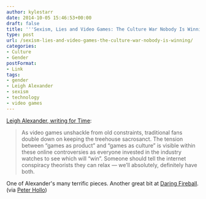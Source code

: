 ```yaml
---
author: kylestarr
date: 2014-10-05 15:46:53+00:00
draft: false
title: '''Sexism, Lies and Video Games: The Culture War Nobody Is Winning'''
type: post
url: /sexism-lies-and-video-games-the-culture-war-nobody-is-winning/
categories:
- Culture
- Gender
postFormat:
- Link
tags:
- gender
- Leigh Alexander
- sexism
- technology
- video games
---
```


[Leigh Alexander, writing for Time](http://time.com/3274247/video-game-culture-war/):


<blockquote>As video games unshackle from old constraints, traditional fans double down on keeping the treehouse sacrosanct. The tension between “games as product” and “games as culture” is visible within these online controversies as everyone invested in the industry watches to see which will “win”. Someone should tell the internet conspiracy theorists they can relax — we’ll absolutely, definitely have both.</blockquote>


One of Alexander's many terrific pieces. Another great bit at [Daring Fireball](http://daringfireball.net/linked/2014/10/02/gamers-over). (via [Peter Hollo](https://twitter.com/frogworth))
